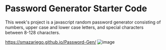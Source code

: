 # Password Generator Starter Code

This week's project is a javascript random password generator consisting of numbers, upper case and lower case letters, and special characters between 8-128 characters. 

https://smazariego.github.io/Password-Gen/
![image](https://user-images.githubusercontent.com/102334091/167320433-e249a5df-bb08-46d3-b245-01845b3be974.png)

